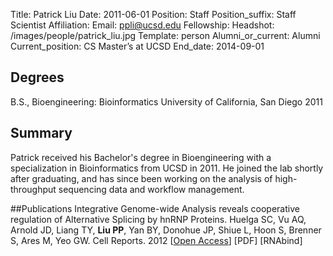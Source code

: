 Title: Patrick Liu
Date: 2011-06-01
Position: Staff
Position_suffix: Staff Scientist
Affiliation:
Email: ppli@ucsd.edu
Fellowship:
Headshot: /images/people/patrick_liu.jpg
Template: person
Alumni_or_current: Alumni
Current_position: CS Master’s at UCSD
End_date: 2014-09-01
<!-- Status: draft -->

## Degrees
B.S., Bioengineering: Bioinformatics University of California, San Diego 2011<br>
## Summary

Patrick received his Bachelor's degree in Bioengineering with a specialization in Bioinformatics from UCSD in 2011. He joined the lab shortly after graduating, and has since been working on the analysis of high-throughput sequencing data and workflow management. 

##Publications
Integrative Genome-wide Analysis reveals cooperative regulation of Alternative Splicing by hnRNP Proteins. Huelga SC, Vu AQ, Arnold JD, Liang TY, **Liu PP**, Yan BY, Donohue JP, Shiue L, Hoon S, Brenner S, Ares M, Yeo GW. Cell Reports. 2012 [[Open Access](http://www.cell.com/cell-reports/fulltext/S2211-1247(12)00043-5)] [PDF] [RNAbind]